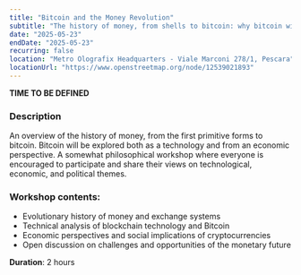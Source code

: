 ```yaml
---
title: "Bitcoin and the Money Revolution"
subtitle: "The history of money, from shells to bitcoin: why bitcoin will be the future of currency. With Lorenzo Primiterra"
date: "2025-05-23"
endDate: "2025-05-23"
recurring: false
location: "Metro Olografix Headquarters - Viale Marconi 278/1, Pescara"
locationUrl: "https://www.openstreetmap.org/node/12539021893"
---
```


**TIME TO BE DEFINED**

### **Description**  
An overview of the history of money, from the first primitive forms to bitcoin.
Bitcoin will be explored both as a technology and from an economic perspective.
A somewhat philosophical workshop where everyone is encouraged to participate and share their views on technological, economic, and political themes.

### **Workshop contents**:
- Evolutionary history of money and exchange systems
- Technical analysis of blockchain technology and Bitcoin
- Economic perspectives and social implications of cryptocurrencies
- Open discussion on challenges and opportunities of the monetary future

**Duration**: 2 hours